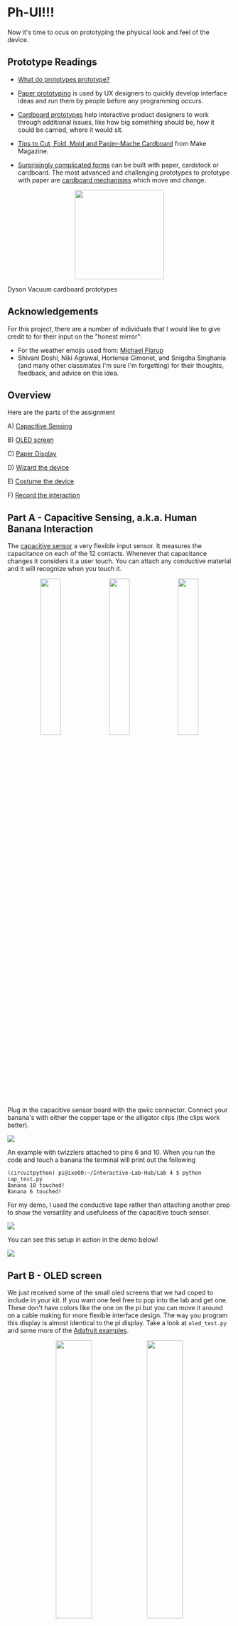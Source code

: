 # Ph-UI!!!

Now it's time to ocus on prototyping the physical look and feel of the device.

## Prototype Readings

* [What do prototypes prototype?](https://www.semanticscholar.org/paper/What-do-Prototypes-Prototype-Houde-Hill/30bc6125fab9d9b2d5854223aeea7900a218f149)

* [Paper prototyping](https://www.uxpin.com/studio/blog/paper-prototyping-the-practical-beginners-guide/) is used by UX designers to quickly develop interface ideas and run them by people before any programming occurs. 

* [Cardboard prototypes](https://www.youtube.com/watch?v=k_9Q-KDSb9o) help interactive product designers to work through additional issues, like how big something should be, how it could be carried, where it would sit. 

* [Tips to Cut, Fold, Mold and Papier-Mache Cardboard](https://makezine.com/2016/04/21/working-with-cardboard-tips-cut-fold-mold-papier-mache/) from Make Magazine.

* [Surprisingly complicated forms](https://www.pinterest.com/pin/50032245843343100/) can be built with paper, cardstock or cardboard.  The most advanced and challenging prototypes to prototype with paper are [cardboard mechanisms](https://www.pinterest.com/helgangchin/paper-mechanisms/) which move and change. 

<p align="center">
<img src="https://dysonthedesigner.weebly.com/uploads/2/6/3/9/26392736/427342_orig.jpg"  width="200" > 

Dyson Vacuum cardboard prototypes
</p>

## Acknowledgements

For this project, there are a number of individuals that I would like to give credit to for their input on the "honest mirror":
* For the weather emojis used from: [Michael Flarup](https://blog.prototypr.io/designing-weather-up-cf248e47b5d8)
* Shivani Doshi, Niki Agrawal, Hortense Gimonet, and Snigdha Singhania (and many other classmates I'm sure I'm forgetting) for their thoughts, feedback, and advice on this idea.

## Overview
Here are the parts of the assignment

A) [Capacitive Sensing](#part-a)

B) [OLED screen](#part-b) 

C) [Paper Display](#part-c)

D) [Wizard the device](#part-d-wizard-the-device) 

E) [Costume the device](#part-e-costume-the-device)

F) [Record the interaction](#part-f-record)

## Part A - Capacitive Sensing, a.k.a. Human Banana Interaction

The [capacitive sensor](https://learn.adafruit.com/adafruit-mpr121-gator) a very flexible input sensor. It measures the capacitance on each of the 12 contacts. Whenever that capacitance changes it considers it a user touch. You can attach any conductive material and it will recognize when you touch it.

<p align="center">
<img src="https://cdn-learn.adafruit.com/guides/cropped_images/000/003/226/medium640/MPR121_top_angle.jpg?1609282424" width=30% />
<img src="https://cdn-shop.adafruit.com/1200x900/4401-01.jpg" width=30%>
<img src="https://post.healthline.com/wp-content/uploads/2020/08/banana-pink-background-thumb-1-732x549.jpg" width=30%>
</p>

Plug in the capacitive sensor board with the qwiic connector. Connect your banana's with either the copper tape or the alligator clips (the clips work better).

![](https://media.discordapp.net/attachments/679721816318803975/823299613812719666/PXL_20210321_205742253.jpg?width=1518&height=1139)

An example with twizzlers attached to pins 6 and 10. When you run the code and touch a banana the terminal will print out the following

```
(circuitpython) pi@ixe00:~/Interactive-Lab-Hub/Lab 4 $ python cap_test.py 
Banana 10 touched!
Banana 6 touched!
```

For my demo, I used the conductive tape rather than attaching another prop to show the versatility and usefulness of the capacitive touch sensor.

![](https://github.com/snlee159/Interactive-Lab-Hub/blob/Spring2021/Lab%204/imgs/cap_test.png)

You can see this setup in action in the demo below!

[![](https://github.com/snlee159/Interactive-Lab-Hub/blob/Spring2021/Lab%204/imgs/cap_test_demo_img.png)](https://drive.google.com/file/d/1u8lcGNRIYDVawGsenFPpNi-005Z1B-pH/view)

## Part B - OLED screen

We just received some of the small oled screens that we had coped to include in your kit. If you want one feel free to pop into the lab and get one. These don't have colors like the one on the pi but you can move it around on a cable making for more flexible interface design. The way you program this display is almost identical to the pi display. Take a look at `oled_test.py` and some more of the [Adafruit examples](https://github.com/adafruit/Adafruit_CircuitPython_SSD1306/tree/master/examples).

<p align="center">
<img src="https://cdn.sparkfun.com//assets/parts/1/6/1/3/5/17153-SparkFun_Qwiic_OLED_Display__0.91_in__128x32_-01.jpg" width=40% />
<img src="https://cdn.discordapp.com/attachments/679466987314741338/823354087105101854/PXL_20210322_003033073.jpg" width=40%>
</p>

Unfortunately, I was not in New York at the time of this lab so have not received my OLED screen yet. Thus, I do not have any demos to show for this section but I did take a look at the test script and feel it is fairly straightforward. 

## Part C - Paper Display

Here is an Pi with a paper faceplate on it to turn it into a display:

<p align="center">
<img src="https://github.com/FAR-Lab/Developing-and-Designing-Interactive-Devices/blob/2020Fall/images/paper_if.png?raw=true"  width=40%/>
</p>

This is fine, but it can be a bit difficult to lay out a great and user friendly display within the constraints of the Pi. Also, it really only works for applications where people can come and stand over the Pi, or where you can mount the Pi to the wall.

Here is another prototype for a paper display:

<p align="center">
<img src="https://github.com/FAR-Lab/Developing-and-Designing-Interactive-Devices/blob/2020Fall/images/b_box.png?raw=true"  width=40%/>
</p>

It holds a pi and usb power supply, and provides a front stage on which to put writing, graphics, LEDs, buttons or displays.

This design can be made by scoring a long strip of corrugated cardboard of width X, with the following measurements:

| Y height of box <br> <sub><sup>- thickness of cardboard</sup></sub> | Z  depth of box <br><sub><sup>- thickness of cardboard</sup></sub> | Y height of box  | Z  depth of box | H height of faceplate <br><sub><sup>* * * * * (don't make this too short) * * * * *</sup></sub>|
| --- | --- | --- | --- | --- | 

Fold the first flap of the strip so that it sits flush against the back of the face plate, and tape, velcro or hot glue it in place. This will make a H x X interface, with a box of Z x X footprint (which you can adapt to the things you want to put in the box) and a height Y in the back. 

Here is an example:

<p align="center">
<img src="https://github.com/FAR-Lab/Developing-and-Designing-Interactive-Devices/blob/2020Fall/images/horoscope.png?raw=true"  width=40%/>
</p>

### My Idea
For this lab, I decided to create "The Honest Mirror" as an aid for people to get feedback on how they look at they are leaving their homes. This idea came about because, while visiting family in LA, I realized I kept almost forgetting to wear my mask when I left home because there is no mirror by the entrance here like there is in my apartment in New York. This mirror not only will remind you to wear your mask but also will give you a heads up as to what weather you can expect outside and how you look. Unfortunately, this mirror is quite picky with how it looks and holds you to the same standard. Most of the time, it will disapprove of your appearance. Every now and then, though, it will give you some nice validation.

I've included an initial concept of The Honest Mirror below with what components I expect it will need for my intended functionality.

<p align="center">
  <img src="https://github.com/snlee159/Interactive-Lab-Hub/blob/Spring2021/Lab%204/imgs/concept_board.png" width=70%/>
</p>

In order to be a reasonable product, I expect the Honest Mirror will need to meet the following criteria:
* It will need to be large enough to allow a face and the miniPiTFT screen while also having enough space for the user to look at their own reflection.
* Given the mirror is intended to be placed near the entrance to the user's home, the device can be expected to be viewed from within a couple feet. Given this criteria, the text on the miniPiTFT should be large enough and simple enough as to be legible from a distance of two feet away at most.
* I wish my skills with paper prototyping were good enough to make a really elaborate mirror frame design. However, given this is my first foray into prototyping movement and with cardboard at all, I will stick to a simple rectangular frame as this is still a common mirror shape. There should be some frame shape for the device though, to make it clearer that it is a mirror.

As displayed in the concept board image above, I expect the device to require the following components:
* A "mirror" frame and reflective surface
* A "face" with movable mouth and eyes
* A servo motor for enabling facial movement
* The miniPiTFT screen for displaying weather information
* Another screen (possibly the OLED) for displaying mask alerts if the user has forgotten their mask.

### Show the paper prototypes (initial versions)
#### Look-like Prototype
For the initial look-like prototype, I decided just to do a simple sketch on paper to show my ideal level of detail and feel of the design. 

<p align="center">
  <img src="https://github.com/snlee159/Interactive-Lab-Hub/blob/Spring2021/Lab%204/imgs/look_like_proto.png" width=50%/>
</p>

A simple yet elegant frame surrounds the mirror and a detailed face appears which will speak to the user. The face is meant to be friendly and calming (despite how it often judges your appearance) to appeal to the user. Beneath the screen lies the weather information and the mask alert. The face is quite large here and takes up a good portion of the mirror. Ideally, the face would only appear after the user is able to see their own appearance and is preparing to leave so as to not get in the user's way of seeing their reflection.

The weather and mask icons are meant to be minimalist and clean. This is meant to not distract from the mirror itself and the face and to give a sense of modern style that goes well with the simpler rectangular frame.

I decided to use a drawing for the look-lide prototype rather than actually building a three dimensional model out of paper because I felt my drawing skills were far better than my cutting and folding skills. Because of this, I felt my drawing would better convey the image and feel (sleek, modern, and minimalist) I hoped to create with the honest mirror.

#### Work-like Prototype
For the work-like prototype, I took my look-like design and iterated on it by adding movable components for the face, mask alert, and weather update to better depict how the system would work. This is done with many, many layers of paper in the backing of the mirror to keep each movable component separate. The final work-like prototype is shown below.

<p align="center">
   <img src="https://github.com/snlee159/Interactive-Lab-Hub/blob/Spring2021/Lab%204/imgs/work_like_proto.png" width=60%/>
</p>

And the different movements depicting how the mirror would work are demo'd in the below video.

[![](https://github.com/snlee159/Interactive-Lab-Hub/blob/Spring2021/Lab%204/imgs/paper_work_like_proto_img.png)](https://drive.google.com/file/d/1gV5UBAz4GE8IAhO4yhOsCvPgC7pAzlf8/view)

The different parts required to make this work-like prototype are described below:
* A top layer "face" with eyes and mouth cutouts
* A bottom lip with a rectangular bottom portion for demonstrating mouth movement
* A rectangular scrap of paper with eyes drawn on it for showing eye movement
* The top layer of the mirror with cutouts for the eyes, mouth, weather (temperature and atmospheric), and mask alerts
* The mirror frame (strips of paper folded for a three dimensional feel and taped along the mirror edges)
* The second layer of the mirror backing which sits between the eye strip and the mouth to allow for independent movement of the two (has cutouts for all components except the eyes since they sit on top of this layer)
* A third layer of mirror backing which sits between the mouth cutout and the atmospheric updates and mask alert (with cutouts for the weather updates and mask alert, no cutout for the mouth since that sits on top of this layer)
* A strip of paper with different weather icons for showing atmospheric updates such as sunny, rainy, etc.
* A cut out of a cover indicating whether or not the user is wearing their mask (a cross out appears above the mask icon if they are not wearing a mask)
* A fourth layer of mirror backing which sits under the atmospheric updates and the mask alert and above the temperature updates (with more cutouts for the temperature updates
* Two strips for the temperature updates, one for each level of digits (tens and ones)
* A fifth and final layer of mirror backing to keep everything contained

The entire system is held together with generic tape.

#### Act-Like Prototype
To demonstrate how I envision a user actually interacting with the Honest Mirror, I've created a storyboard below. Ideally, the user would observe their own appearance then, once they are ready to leave, the mirror would give them last minute updates they may have missed (i.e. weather, mask, appearance).

<p align="center">
  <img src="https://github.com/snlee159/Interactive-Lab-Hub/blob/Spring2021/Lab%204/imgs/storyboard.png" width=70%/>
</p>

## Part D - Materiality
### Design of the product
For this portion, I decided to build on my paper prototype of the honest mirror and bring it to life with moving components in a sturdier form. In addition to the components mentioned in the concept board above, I've also decided to include a proximity sensor for the user to be able to trigger an interaction with a wave of their hand.

To start, I practiced cutting the cardboard into the necessary shape for the frame. I made a frame prototype which has a square "frame" and a slot to slide the bulk of the device into the frame. The device itself will be connected completely to this insert so that maintenance is easy and the device can simply be slid in and out of the frame. The frame prototype is shown below.

<p align="center">
  <img src="https://github.com/snlee159/Interactive-Lab-Hub/blob/Spring2021/Lab%204/imgs/frame_proto.png" width=60%/>
</p>

By prototyping the frame, I was able to quickly understand what structure I would need to design and what the dimensions should be for the frame.

The complete system, in frame, is shown below. Unfortunately, the gap between the frame and the backing ended up being slightly too narrow and I did not have enough cardboard to start again. Thus, you'll see in the back view, that I had to add some clasps for holding the system shut and for easier inserting and removal of the device into the frame.

<p align="center">
  <img src="https://github.com/snlee159/Interactive-Lab-Hub/blob/Spring2021/Lab%204/imgs/front_view.png" width=30%/>
  <img src="https://github.com/snlee159/Interactive-Lab-Hub/blob/Spring2021/Lab%204/imgs/back_clasped.png" width=30%/>
  <img src="https://github.com/snlee159/Interactive-Lab-Hub/blob/Spring2021/Lab%204/imgs/back_unclasped.png" width=30%/>
</p>

As you can see in the front view, the face is at the bottom left, the weather update is in a screen (the miniPiTFT) in the top right, and the proximity sensor is in the center top. I ended up not including a screen for the mask alert since I was not actually able to receive the OLED display. Instead, the system just reminds the user to not forget their mask.

While it is hard to see, I actually wrapped cling wrap around the device board to give it some reflectivity and make it seem more "mirror"-like.

### Demo
The system working completely is shown in the demo below:

[![](https://github.com/snlee159/Interactive-Lab-Hub/blob/Spring2021/Lab%204/imgs/full_demo_img.png)](https://drive.google.com/file/d/1BEr1xxo0Tr9dh7z1KFQoy0qT7-n8Wtts/view)

And a demo showing the inner workings (discussed further in the components section below) is also shown:

[![](https://github.com/snlee159/Interactive-Lab-Hub/blob/Spring2021/Lab%204/imgs/under_the_hood_demo_img.png)](https://drive.google.com/file/d/1m8lZegaYvzkETPdEul6_WwVZP2KTBMgs/view)

### Components/functionality
The main components of this system were as follows:
* Raspberry pi/miniPiTFT
* Proximity sensor
* Face with mouth and eye cutouts
* Levers for mouth and eye movements
* Servo motor for movement
* Mirror Frame

I will go through each of these components and discuss them in more detail.

<p align="center">
  <img src="https://github.com/snlee159/Interactive-Lab-Hub/blob/Spring2021/Lab%204/imgs/inner_back_view.png" width=60%/>
</p>

#### Raspberry Pi/miniPiTFT
The pi itself, like the proximity sensor, is held onto the device insert via a cardboard sleeve which is hot-glued onto the insert.

<p align="center">
  <img src="https://github.com/snlee159/Interactive-Lab-Hub/blob/Spring2021/Lab%204/imgs/pi_prox_holders.png" width=50%/>
</p>

On the other side of the insert, there is a cutout above the miniPiTFT which shows the weather updates.

<p align="center">
  <img src="https://github.com/snlee159/Interactive-Lab-Hub/blob/Spring2021/Lab%204/imgs/weather_screen.png" width=50%/>
</p>

There is a random number generator which gradually adjusts the temperature outside so, during the demo, you can actually see the temperature updating slightly. In addition, the random number generator can adjust the atmospheric icons, as well. The different icons are shown below:

<p align="center">
  <img src="https://github.com/snlee159/Interactive-Lab-Hub/blob/Spring2021/Lab%204/imgs/weather_emojis.png" width=50%/>
</p>

And indicate, sunny, cloudy, rainy, and stormy, respectively. Depending on what the screen shows, the mirror's message in the demo will adjust.

#### Proximity Sensor
The proximity sensor could detect when the user waved their hand in front of the mirror and began its sequence when this interruption occurred. The sensor, while mounted on the back of the insert, had a cutout on the front of the mirror, as well.

<p align="center">
  <img src="https://github.com/snlee159/Interactive-Lab-Hub/blob/Spring2021/Lab%204/imgs/prox_sensor.png" width=50%/>
</p>

#### The Face and Movement Mechanism
The face, while effective, ended up looking pretty creepy... I was attempting to make it feel three dimensional but, in this attempt, made it look a bit like a horror-movie clown. It may have made sense to lean into it and design the system to be more creepy and in line with the mirror in Snow White. However, I decided to stick to the original plan and this can be a future improvement.

<p align="center">
  <img src="https://github.com/snlee159/Interactive-Lab-Hub/blob/Spring2021/Lab%204/imgs/face_closeup.png" width=40%/>
</p>

The face has a cutout for the mouth and eyes. The mouth is a stack of small strips of cardboard with the bottom lip glued to the top. This allowed the lip to line up nicely with the rest of the face even given the large gap due to the cardboard depth. The eyes, similarly were small discs glued to a small stack of cardboard on top of the lever. The lever system in the back can be seen below and in the inner workings demo above.

<p align="center">
  <img src="https://github.com/snlee159/Interactive-Lab-Hub/blob/Spring2021/Lab%204/imgs/face_levers.png" width=60%/>
</p>

The levers were made completely of cardboard, hot glued in some places and held on pivot points in others with staples. The lever was attached to a servo motor which pushed the system back and forth effectively moving the eyes from side to side at the same time as moving the mouth up and down. This was quite tricky to get working properly and I was very proud to get motion in two directions at once.

#### The Frame
The frame is actually attached to the back of the system as one big box that the device is inserted into. As shown above, four latches keep the frame closed and can be easily unlatched in order to remove the insert. In addition, the corners of the frame were left open in order to allow for easy connection of the power cord and the speaker cord to the raspberry pi.

<p align="center">
  <img src="https://github.com/snlee159/Interactive-Lab-Hub/blob/Spring2021/Lab%204/imgs/power_cord_opening.png" width=40%/>
</p>

## Reflection
### What went well
I was really proud of the facial movements I was able to achieve. With the lever system made fully with cardboard, hot glue, and staples, I was able to achieve both side-to-side movement of the eyes and up and down movement of the mouth with only a single servo motor. 

To show this in action, again the demo of the inner workings is shown below.

[![](https://github.com/snlee159/Interactive-Lab-Hub/blob/Spring2021/Lab%204/imgs/under_the_hood_demo_img.png)](https://drive.google.com/file/d/1m8lZegaYvzkETPdEul6_WwVZP2KTBMgs/view)

### What could have gone better?
Making the cardboard prototype turned out to be far more challenging than I expected. I had a very thick piece of cardboard which took a long time to cut and the edges ended up being very messy despite taking 5-6 slices for each cut. It took me many hours just to make the frame itself even without the straps and I accidentally misjudged the depth that would be needed to insert the actual system. This mis-measurement meant that I needed to slice open an extra side of the frame in order to fit the insert in and install the straps.

In addition, the pi, in order to have the power and aux cords line up well with the cord openings in the frame, needed to be pushed into the far corner of the frame which led to some poor alignment as the miniPiTFT ended up being partially obscured by the frame.

Finally, the proximity sensor was unable to detect a hand until it was fairly close to the mirror due to the depth of the cardboard. The cardboard used to make the frame was very, very thick which made it difficult to mount this system in a way where it could do this detection more easily.

### What do I wish I could have done?
The features I would have liked to make or alter given more time include:
* Adding another screen for the mask alert. Once I get the OLED screen, I would be able to do this.
* Making the frame larger and with thinner cardboard which is easier to use, cut, and has enough space for the insert
* Making a more decorative and elaborate frame
* Have smoother/less jerky face movements. I would likely need a nicer servo motor to achieve this.
